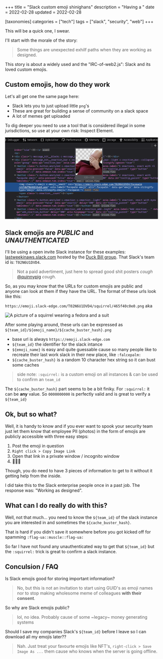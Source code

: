 +++
title = "Slack custom emoji shinighans"
description = "Having a "
date = 2022-02-28
updated = 2022-02-28

[taxonomies]
categories = ["tech"]
tags = ["slack", "security", "web"]
+++

This will be a quick one, I swear.

I'll start with the morale of the story:

> Some things are unexpected exhilf paths when they are working as designed.

This story is about a widely used and the "IRC-of-web2.js": Slack and its loved custom emojis.

## Custom emojis, how do they work

Let's all get one the same page here:

 * Slack lets you to just upload little `png`'s 
 * These are great for building a sense of community on a slack space
 * A lot of memes get uploaded

To dig deeper you need to use a tool that is considered illegal in some jurisdictions,
so use at your own risk: Inspect Element.

![A screenshot of Firefox development console with an image tag highlighed and a hover image of Picard faceplaming](/images/slack_custom_emoji/inspect-element.png)

## Slack emojis are *PUBLIC* and *UNAUTHENTICATED*

I'll be using a open invite Slack instance for these examples: [lastweekinaws.slack.com](https://lastweekinaws.slack.com/)
hosted by the [Duck Bill group](https://www.duckbillgroup.com/). That Slack's team id is: `T02N6U1DVD4`.

> Not a paid advertiment, just here to spread good shit posters *cough* [@quinnypig](https://twitter.com/quinnypig) *cough*.

So, as you may know that the URLs for custom emojis are public and anyone can look at them if they have the URL.
The format of these urls look like this:

`https://emoji.slack-edge.com/T02N6U1DVD4/squirrel/465f40c0e0.png` aka

![A picture of a squirrel wearing a fedora and a suit](https://emoji.slack-edge.com/T02N6U1DVD4/squirrel/465f40c0e0.png)

After some playing around, these urls can be expressed as `${team_id}/${emoji_name}/${cache_buster_hash}.png`

 * base url is always `https://emoji.slack-edge.com`
 * `${team_id}` the identifier for the slack intance
 * `${emoji_name}` is easy and quite guessable cause so many people like to recreate their last work slack in their new place, like `:falcepalm:`
 * `${cache_buster_hash}` is a random 10 character hex string so it can bust some caches

> side note: `:squirrel:`  is a custom emoji on all instances & can be used to confirm an `team_id`

The `${cache_buster_hash}` part seems to be a bit finiky. For `:squirrel:` it can be **any** value.
So `0000000000` is perfectly valid and is great to verify a `${team_id}`

## Ok, but so what? 

Well, it is handy to know and if you ever want to spook your security team
just let them know that employee PII (photos) in the form of emojis are publicly
accessible with three easy steps:

 1. Post the emoji in question
 1. `Right click > Copy Image Link`
 1. Open that link in a private window / incognito window
 1. 🤯🧑‍💻 <!-- I hope that ZWJ works everywhere -->

Though, you do need to have 3 pieces of information to get to it without it getting help from the inside.

I did take this to the Slack enterprise people once in a past job.
The response was: "Working as designed".

## What can I do really do with this?

Well, not that much... you need to know the `${team_id}` of the slack instance you are interested in and sometimes the `${cache_buster_hash}`.

That is hard if you didn't save it somewhere before you got kicked off for spamming `:flag-ua::muscle::flag-ua:`

So far I have not found any unauthenticated way to get that `${team_id}` but the `:squirrel:` trick is great
to confirm a slack instance.

## Conculsion / FAQ

Is Slack emojis good for storing important information?

> No, but this is not an invitation to start using GUID's as emoji names nor to stop making wholesome meme of colleagues **with their consent**.

So why are Slack emojis public?

> lol, no idea. Probably cause of some ~legacy~ money generating systems

Should I save my companies Slack's `${team_id}` before I leave so I can download all my emojis later??

> Nah. Just treat your favourte emojis like NFT's, `right-click > Save Image As ...` them cause who knows when the server is going offline.
